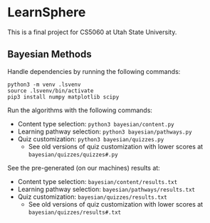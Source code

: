 # LearnSphere

This is a final project for CS5060 at Utah State University.

## Bayesian Methods

Handle dependencies by running the following commands:

```
python3 -m venv .lsvenv
source .lsvenv/bin/activate
pip3 install numpy matplotlib scipy
```

Run the algorithms with the following commands:

- Content type selection: `python3 bayesian/content.py`
- Learning pathway selection: `python3 bayesian/pathways.py`
- Quiz customization: `python3 bayesian/quizzes.py`
  - See old versions of quiz customization with lower scores at `bayesian/quizzes/quizzes#.py`

See the pre-generated (on our machines) results at:
- Content type selection: `bayesian/content/results.txt`
- Learning pathway selection: `bayesian/pathways/results.txt`
- Quiz customization: `bayesian/quizzes/results.txt`
  - See old versions of quiz customization with lower scores at `bayesian/quizzes/results#.txt`

